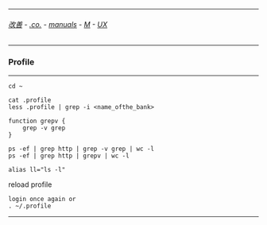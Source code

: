 
---

###### [改善](https://github.com/ttltrk/0C/blob/master/README.MD) - [.co.](https://github.com/ttltrk/PRG/blob/master/CODING.MD) - [manuals](https://github.com/ttltrk/PRG/blob/master/MAN.MD) - [M](https://github.com/ttltrk/ELSE/blob/master/M/M.MD) - [UX](https://github.com/ttltrk/ELSE/blob/master/M/UX/UX.MD)

---

### Profile

---

```
cd ~
```

```
cat .profile
less .profile | grep -i <name_ofthe_bank> 
```

```
function grepv {
    grep -v grep
}

ps -ef | grep http | grep -v grep | wc -l
ps -ef | grep http | grepv | wc -l
```

```
alias ll="ls -l"
```

reload profile

```
login once again or
. ~/.profile
```

---
